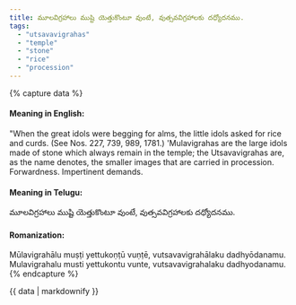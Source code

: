 ```yaml
---
title: మూలవిగ్రహాలు ముష్టి యెత్తుకొంటూ వుంటే, వుత్సవవిగ్రహాలకు దధ్యోదనము.
tags:
  - "utsavavigrahas"
  - "temple"
  - "stone"
  - "rice"
  - "procession"
---
```


{% capture data %}
#### Meaning in English:
"When the great idols were begging for alms, the little idols asked for rice and curds.
(See Nos. 227, 739, 989, 1781.)
'Mulavigrahas are the large idols made of stone which always remain in the temple; the Utsavavigrahas are, as the name denotes, the smaller images that are carried in procession.
Forwardness. Impertinent demands.

#### Meaning in Telugu:
మూలవిగ్రహాలు ముష్టి యెత్తుకొంటూ వుంటే, వుత్సవవిగ్రహాలకు దధ్యోదనము.

#### Romanization:
Mūlavigrahālu muṣṭi yettukoṇṭū vuṇṭē, vutsavavigrahālaku dadhyōdanamu.
Mulavigrahalu musti yettukontu vunte, vutsavavigrahalaku dadhyodanamu.
{% endcapture %}

{{ data | markdownify }}


